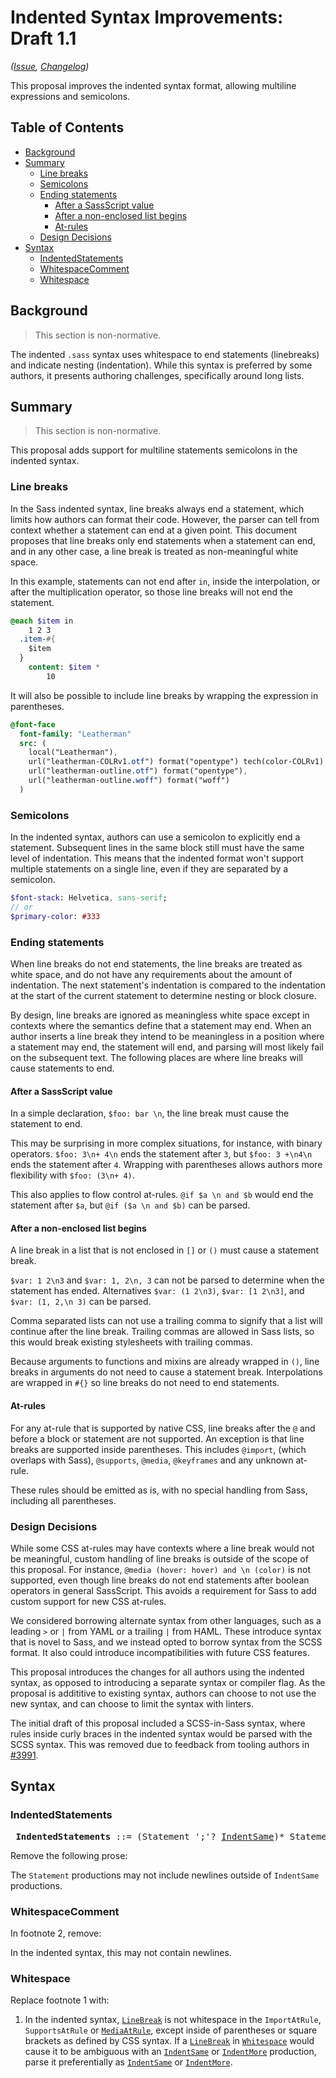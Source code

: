 # Indented Syntax Improvements: Draft 1.1

*([Issue](https://github.com/sass/sass/issues/216), [Changelog](./indented-syntax-improvements.changes.md))*

This proposal improves the indented syntax format, allowing multiline
expressions and semicolons.

## Table of Contents

* [Background](#background)
* [Summary](#summary)
  * [Line breaks](#line-breaks)
  * [Semicolons](#semicolons)
  * [Ending statements](#ending-statements)
    * [After a SassScript value](#after-a-sassscript-value)
    * [After a non-enclosed list begins](#after-a-non-enclosed-list-begins)
    * [At-rules](#at-rules)
  * [Design Decisions](#design-decisions)
* [Syntax](#syntax)
  * [IndentedStatements](#indentedstatements)
  * [WhitespaceComment](#whitespacecomment)
  * [Whitespace](#whitespace)

## Background

> This section is non-normative.

The indented `.sass` syntax uses whitespace to end statements (linebreaks) and
indicate nesting (indentation). While this syntax is preferred by some authors,
it presents authoring challenges, specifically around long lists.

## Summary

> This section is non-normative.

This proposal adds support for multiline statements semicolons in the indented
syntax.

### Line breaks

In the Sass indented syntax, line breaks always end a statement, which limits
how authors can format their code. However, the parser can tell from context
whether a statement can end at a given point. This document proposes that line
breaks only end statements when a statement can end, and in any other case, a
line break is treated as non-meaningful white space.

In this example, statements can not end after `in`, inside the interpolation, or
after the multiplication operator, so those line breaks will not end the
statement.

```sass
@each $item in 
    1 2 3
  .item-#{
    $item
  }
    content: $item *
        10
````

It will also be possible to include line breaks by wrapping the expression in
parentheses.

```sass
@font-face
  font-family: "Leatherman"
  src: (
    local("Leatherman"),
    url("leatherman-COLRv1.otf") format("opentype") tech(color-COLRv1),
    url("leatherman-outline.otf") format("opentype"),
    url("leatherman-outline.woff") format("woff")
  )
```

### Semicolons

In the indented syntax, authors can use a semicolon to explicitly end a
statement. Subsequent lines in the same block still must have the same level of
indentation. This means that the indented format won't support multiple
statements on a single line, even if they are separated by a semicolon.

```sass
$font-stack: Helvetica, sans-serif;
// or
$primary-color: #333
```

### Ending statements

When line breaks do not end statements, the line breaks are treated as white
space, and do not have any requirements about the amount of indentation. The
next statement's indentation is compared to the indentation at the start of the
current statement to determine nesting or block closure.

By design, line breaks are ignored as meaningless white space except in
contexts where the semantics define that a statement may end. When an author
inserts a line break they intend to be meaningless in a position where a
statement may end, the statement will end, and parsing will most likely fail on
the subsequent text. The following places are where line breaks will cause
statements to end.

#### After a SassScript value

In a simple declaration, `$foo: bar \n`, the line break must cause the statement
to end.

This may be surprising in more complex situations, for instance, with binary
operators. `$foo: 3\n+ 4\n` ends the statement after `3`, but `$foo: 3 +\n4\n`
ends the statement after `4`. Wrapping with parentheses allows authors more
flexibility with `$foo: (3\n+ 4)`.

This also applies to flow control at-rules. `@if $a \n and $b` would end the
statement after `$a`, but `@if ($a \n and $b)` can be parsed.

#### After a non-enclosed list begins

A line break in a list that is not enclosed in `[]` or `()` must cause a
statement break.

`$var: 1 2\n3` and `$var: 1, 2\n, 3` can not be parsed to determine when the
statement has ended. Alternatives `$var: (1 2\n3)`, `$var: [1 2\n3]`, and `$var:
(1, 2,\n 3)` can be parsed.

Comma separated lists can not use a trailing comma to signify that a list will
continue after the line break. Trailing commas are allowed in Sass lists, so
this would break existing stylesheets with trailing commas.

Because arguments to functions and mixins are already wrapped in `()`, line
breaks in arguments do not need to cause a statement break. Interpolations are
wrapped in `#{}` so line breaks do not need to end statements.

#### At-rules

For any at-rule that is supported by native CSS, line breaks after the `@` and
before a block or statement are not supported. An exception is that line breaks
are supported inside parentheses. This includes `@import`, (which overlaps with
Sass), `@supports`, `@media`, `@keyframes` and any unknown at-rule.

These rules should be emitted as is, with no special handling from Sass,
including all parentheses.

### Design Decisions

While some CSS at-rules may have contexts where a line break would not be
meaningful, custom handling of line breaks is outside of the scope of this
proposal. For instance, `@media (hover: hover) and \n (color)` is not supported,
even though line breaks do not end statements after boolean operators in general
SassScript. This avoids a requirement for Sass to add custom support for new CSS
at-rules.

We considered borrowing alternate syntax from other languages, such as a leading
`>` or `|` from YAML or a trailing `|` from HAML. These introduce syntax that is
novel to Sass, and we instead opted to borrow syntax from the SCSS format. It
also could introduce incompatibilities with future CSS features.

This proposal introduces the changes for all authors using the indented syntax,
as opposed to introducing a separate syntax or compiler flag. As the proposal is
addititive to existing syntax, authors can choose to not use the new syntax, and
can choose to limit the syntax with linters.

The initial draft of this proposal included a SCSS-in-Sass syntax, where rules
inside curly braces in the indented syntax would be parsed with the SCSS syntax.
This was removed due to feedback from tooling authors in
[#3991](https://github.com/sass/sass/issues/3991).

## Syntax

### IndentedStatements

<x><pre>
**IndentedStatements**  ::= (Statement ';'? [IndentSame])\* Statement ';'?
</pre></x>

[IndentSame]: ../spec/statement.md#indentation

Remove the following prose:

The `Statement` productions may not include newlines outside of `IndentSame`
productions.

### WhitespaceComment

In footnote 2, remove:

In the indented syntax, this may not contain newlines.

### Whitespace

Replace footnote 1 with:

1. In the indented syntax, [`LineBreak`] is not whitespace in the
   `ImportAtRule`, `SupportsAtRule` or [`MediaAtRule`], except inside of
   parentheses or square brackets as defined by CSS syntax. If a [`LineBreak`]
   in [`Whitespace`] would cause it to be ambiguous with an [`IndentSame`] or
   [`IndentMore`] production, parse it preferentially as [`IndentSame`] or
   [`IndentMore`].

[`MediaAtRule`]: ../spec/at-rules/media.md
[`LineBreak`]: ../spec/statement.md#whitespace
[`Whitespace`]: ../spec/statement.md#whitespace
[`IndentSame`]: ../spec/statement.md#indentation
[`IndentMore`]: ../spec/statement.md#indentation
